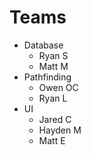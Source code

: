 # Teams
+ Database
  + Ryan S
  + Matt M
+ Pathfinding
  + Owen OC
  + Ryan L
+ UI
  + Jared C
  + Hayden M
  + Matt E

